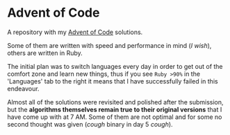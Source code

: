 # Advent of Code

A repository with my [Advent of Code](https://adventofcode.com/) solutions.

Some of them are written with speed and performance in mind (<i>I wish</i>), others are written in Ruby.

The initial plan was to switch languages every day in order to get out of the comfort zone and learn new things, thus if you see `Ruby >90%` in the 'Languages' tab to the right it means that I have successfully failed in this endeavour.

Almost all of the solutions were revisited and polished after the submission, but the <b>algorithms themselves remain true to their original versions</b> that I have come up with at 7 AM. Some of them are not optimal and for some no second thought was given (<i>cough</i> binary in day 5 <i>cough</i>).
